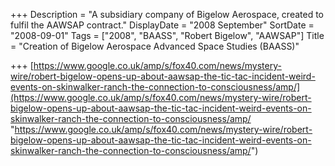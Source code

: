 +++
Description = "A subsidiary company of Bigelow Aerospace, created to fulfil the AAWSAP contract."
DisplayDate = "2008 September"
SortDate = "2008-09-01"
Tags = ["2008", "BAASS", "Robert Bigelow", "AAWSAP"]
Title = "Creation of Bigelow Aerospace Advanced Space Studies (BAASS)"

+++
[https://www.google.co.uk/amp/s/fox40.com/news/mystery-wire/robert-bigelow-opens-up-about-aawsap-the-tic-tac-incident-weird-events-on-skinwalker-ranch-the-connection-to-consciousness/amp/](https://www.google.co.uk/amp/s/fox40.com/news/mystery-wire/robert-bigelow-opens-up-about-aawsap-the-tic-tac-incident-weird-events-on-skinwalker-ranch-the-connection-to-consciousness/amp/ "https://www.google.co.uk/amp/s/fox40.com/news/mystery-wire/robert-bigelow-opens-up-about-aawsap-the-tic-tac-incident-weird-events-on-skinwalker-ranch-the-connection-to-consciousness/amp/")